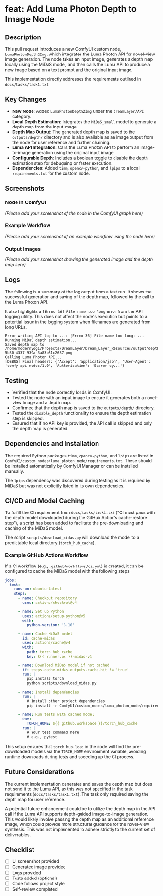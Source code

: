 # feat: Add Luma Photon Depth to Image Node

## Description

This pull request introduces a new ComfyUI custom node, `LumaPhotonDepth2Img`, which integrates the Luma Photon API for novel-view image generation. The node takes an input image, generates a depth map locally using the MiDaS model, and then calls the Luma API to produce a new image based on a text prompt and the original input image.

This implementation directly addresses the requirements outlined in `docs/tasks/task1.txt`.

## Key Changes

-   **New Node**: Added `LumaPhotonDepth2Img` under the `DreamLayer/API` category.
-   **Local Depth Estimation**: Integrates the `MiDaS_small` model to generate a depth map from the input image.
-   **Depth Map Output**: The generated depth map is saved to the `outputs/depth/` directory and is also available as an image output from the node for user reference and further chaining.
-   **Luma API Integration**: Calls the Luma Photon API to perform an image-to-image generation using the original input image.
-   **Configurable Depth**: Includes a boolean toggle to disable the depth estimation step for debugging or faster execution.
-   **Dependencies**: Added `timm`, `opencv-python`, and `lpips` to a local `requirements.txt` for the custom node.

## Screenshots

### Node in ComfyUI
*(Please add your screenshot of the node in the ComfyUI graph here)*

### Example Workflow
*(Please add your screenshot of an example workflow using the node here)*

### Output Images
*(Please add your screenshot showing the generated image and the depth map here)*

## Logs

The following is a summary of the log output from a test run. It shows the successful generation and saving of the depth map, followed by the call to the Luma Photon API.

It also highlights a `[Errno 36] File name too long` error from the API logging utility. This does not affect the node's execution but points to a potential issue in the logging system when filenames are generated from long URLs.

```log
Error writing API log to ...: [Errno 36] File name too long: ...
Running MiDaS depth estimation...
Saved depth map to /home/modernyogi/Projects/DreamLayer/Dream_Layer_Resources/output/depth/depth_4ebefa5a-5b30-4337-939a-3a83b81c2637.png
Calling Luma Photon API...
[DEBUG] Final headers: {'Accept': 'application/json', 'User-Agent': 'comfy-api-nodes/1.0', 'Authorization': 'Bearer ey...'}
```

## Testing

-   Verified that the node correctly loads in ComfyUI.
-   Tested the node with an input image to ensure it generates both a novel-view image and a depth map.
-   Confirmed that the depth map is saved to the `outputs/depth/` directory.
-   Tested the `disable_depth` functionality to ensure the depth estimation step is skipped.
-   Ensured that if no API key is provided, the API call is skipped and only the depth map is generated.

## Dependencies and Installation

The required Python packages `timm`, `opencv-python`, and `lpips` are listed in `ComfyUI/custom_nodes/luma_photon_node/requirements.txt`. These should be installed automatically by ComfyUI Manager or can be installed manually.

The `lpips` dependency was discovered during testing as it is required by MiDaS but was not explicitly listed in its own dependencies.

## CI/CD and Model Caching

To fulfill the CI requirement from `docs/tasks/task1.txt` ("CI must pass with the depth model downloaded during the GitHub Action’s cache-restore step"), a script has been added to facilitate the pre-downloading and caching of the MiDaS model.

The script `scripts/download_midas.py` will download the model to a predictable local directory (`torch_hub_cache`).

### Example GitHub Actions Workflow

If a CI workflow (e.g., `.github/workflows/ci.yml`) is created, it can be configured to cache the MiDaS model with the following steps:

```yaml
jobs:
  test:
    runs-on: ubuntu-latest
    steps:
      - name: Checkout repository
        uses: actions/checkout@v4

      - name: Set up Python
        uses: actions/setup-python@v5
        with:
          python-version: '3.10'

      - name: Cache MiDaS model
        id: cache-midas
        uses: actions/cache@v4
        with:
          path: torch_hub_cache
          key: ${{ runner.os }}-midas-v1

      - name: Download MiDaS model if not cached
        if: steps.cache-midas.outputs.cache-hit != 'true'
        run: |
          pip install torch
          python scripts/download_midas.py

      - name: Install dependencies
        run: |
          # Install other project dependencies
          pip install -r ComfyUI/custom_nodes/luma_photon_node/requirements.txt

      - name: Run tests with cached model
        env:
          TORCH_HOME: ${{ github.workspace }}/torch_hub_cache
        run: |
          # Your test command here
          # e.g., pytest
```

This setup ensures that `torch.hub.load` in the node will find the pre-downloaded models via the `TORCH_HOME` environment variable, avoiding runtime downloads during tests and speeding up the CI process.

## Future Considerations

The current implementation generates and saves the depth map but does not send it to the Luma API, as this was not specified in the task requirements (`docs/tasks/task1.txt`). The task only required saving the depth map for user reference.

A potential future enhancement could be to utilize the depth map in the API call if the Luma API supports depth-guided image-to-image generation. This would likely involve passing the depth map as an additional reference image, which could provide more structural guidance for the novel-view synthesis. This was not implemented to adhere strictly to the current set of deliverables.

## Checklist
- [ ] UI screenshot provided
- [ ] Generated image provided  
- [ ] Logs provided
- [ ] Tests added (optional)
- [ ] Code follows project style
- [ ] Self-review completed 
